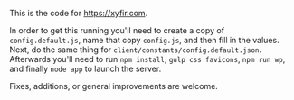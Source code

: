 This is the code for https://xyfir.com.

In order to get this running you'll need to create a copy of `config.default.js`, name that copy `config.js`, and then fill in the values. Next, do the same thing for `client/constants/config.default.json`. Afterwards you'll need to run `npm install`, `gulp css favicons`, `npm run wp`, and finally `node app` to launch the server.

Fixes, additions, or general improvements are welcome.